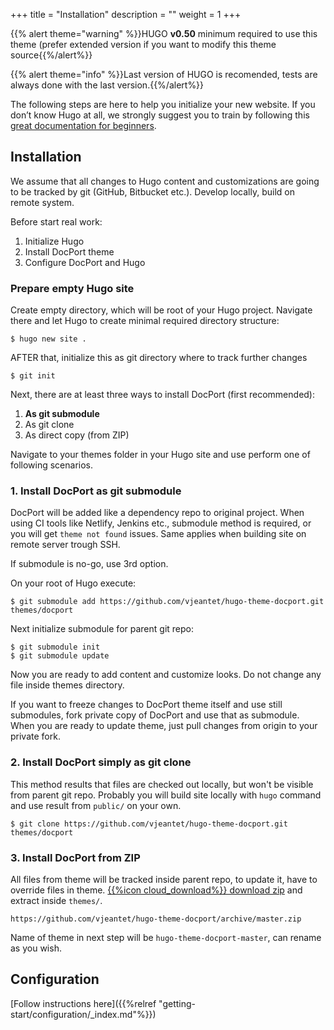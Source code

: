 +++
title = "Installation"
description = ""
weight = 1
+++

{{% alert theme="warning" %}}HUGO **v0.50** minimum required to use this theme (prefer extended version if you want to modify this theme source{{%/alert%}}

{{% alert theme="info" %}}Last version of HUGO is recomended, tests are always done with the last version.{{%/alert%}}

The following steps are here to help you initialize your new website. If you don’t know Hugo at all, we strongly suggest you to train by following this [great documentation for beginners](https://gohugo.io/overview/quickstart/).
<!--more-->

## Installation

We assume that all changes to Hugo content and customizations are going to be tracked by git (GitHub, Bitbucket etc.). Develop locally, build on remote system.

Before start real work:

1. Initialize Hugo
2. Install DocPort theme
3. Configure DocPort and Hugo

### Prepare empty Hugo site

Create empty directory, which will be root of your Hugo project. Navigate there and let Hugo to create minimal required directory structure:
```
$ hugo new site .
```
AFTER that, initialize this as git directory where to track further changes
```
$ git init
```

Next, there are at least three ways to install DocPort (first recommended):

1. **As git submodule**
2. As git clone
3. As direct copy (from ZIP)

Navigate to your themes folder in your Hugo site and use perform one of following scenarios.

### 1. Install DocPort as git submodule

DocPort will be added like a dependency repo to original project. When using CI tools like Netlify, Jenkins etc., submodule method is required, or you will get `theme not found` issues. Same applies when building site on remote server trough SSH.

If submodule is no-go, use 3rd option.

On your root of Hugo execute:

```
$ git submodule add https://github.com/vjeantet/hugo-theme-docport.git themes/docport
```
Next initialize submodule for parent git repo:

```
$ git submodule init
$ git submodule update
```

Now you are ready to add content and customize looks. Do not change any file inside themes directory.

If you want to freeze changes to DocPort theme itself and use still submodules, fork private copy of DocPort and use that as submodule. When you are ready to update theme, just pull changes from origin to your private fork.

### 2. Install DocPort simply as git clone

This method results that files are checked out locally, but won't be visible from parent git repo. Probably you will build site locally with `hugo` command and use result from `public/` on your own.

```
$ git clone https://github.com/vjeantet/hugo-theme-docport.git themes/docport
```


### 3. Install DocPort from ZIP

All files from theme will be tracked inside parent repo, to update it, have to override files in theme. [{{%icon cloud_download%}} download zip](https://github.com/vjeantet/hugo-theme-docport/archive/master.zip) and extract inside `themes/`.

```
https://github.com/vjeantet/hugo-theme-docport/archive/master.zip
```
Name of theme in next step will be `hugo-theme-docport-master`, can rename as you wish.

## Configuration

[Follow instructions here]({{%relref "getting-start/configuration/_index.md"%}})

